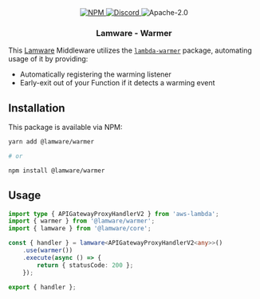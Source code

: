 <div align="center">
    <a href="https://www.npmjs.com/package/@lamware/warmer" target="_blank">
        <img src="https://img.shields.io/npm/v/@lamware/warmer?style=flat-square" alt="NPM" />
    </a>
    <a href="https://discord.gg/XMrHXtN" target="_blank">
        <img src="https://img.shields.io/discord/123906549860139008?color=7289DA&label=discord&logo=discord&logoColor=FFFFFF&style=flat-square" alt="Discord" />
    </a>
    <img src="https://img.shields.io/npm/l/@lamware/warmer?style=flat-square" alt="Apache-2.0" />
    <h3>Lamware - Warmer</h3>
</div>

This [Lamware](https://github.com/evilkiwi/lamware) Middleware utilizes the [`lambda-warmer`](https://github.com/jeremydaly/lambda-warmer) package, automating usage of it by providing:

- Automatically registering the warming listener
- Early-exit out of your Function if it detects a warming event

## Installation

This package is available via NPM:

```bash
yarn add @lamware/warmer

# or

npm install @lamware/warmer
```

## Usage

```typescript
import type { APIGatewayProxyHandlerV2 } from 'aws-lambda';
import { warmer } from '@lamware/warmer';
import { lamware } from '@lamware/core';

const { handler } = lamware<APIGatewayProxyHandlerV2<any>>()
    .use(warmer())
    .execute(async () => {
        return { statusCode: 200 };
    });

export { handler };
```
